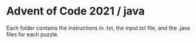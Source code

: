 # Advent of Code 2021 / java
Each folder contains the instructions in .txt, the input.txt file, and the .java files for each puzzle.
